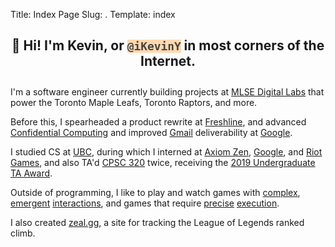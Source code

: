 Title: Index Page
Slug: .
Template: index

<h2 style="text-align: center; padding-bottom: 10px">👋 Hi! I'm Kevin, or <code style="background: rgba(255,217,174,1); color: #444;">@iKevinY</code> in most corners of the Internet.</h2>

I'm a software engineer currently building projects at [MLSE Digital Labs](https://www.mlsedigital.com/) that power the Toronto Maple Leafs, Toronto Raptors, and more.

Before this, I spearheaded a product rewrite at [Freshline](https://freshline.io), and advanced [Confidential Computing](https://cloud.google.com/confidential-computing) and improved [Gmail](https://en.wikipedia.org/wiki/Gmail) deliverability at [Google](https://www.google.com/).

I studied CS at [UBC](https://www.ubc.ca/), during which I interned at [Axiom Zen](https://www.axiomzen.com/), [Google](https://www.google.com/), and [Riot Games](https://www.riotgames.com/), and also TA'd [CPSC 320](https://courses.students.ubc.ca/cs/courseschedule?pname=subjarea&tname=subj-course&dept=CPSC&course=320) twice, receiving the [2019 Undergraduate TA Award](https://www.cs.ubc.ca/award/2020/06/undergraduate-ta-awards-2019).

Outside of programming, I like to play and watch games with [complex](https://magic.wizards.com/), [emergent](https://www.leagueoflegends.com/) [interactions](https://teamfighttactics.leagueoflegends.com/), and games that require [precise](https://www.celestegame.com/) [execution](https://en.wikipedia.org/wiki/Super_Smash_Bros._Melee).

I also created [zeal.gg](https://zeal.gg/), a site for tracking the League of Legends ranked climb.
